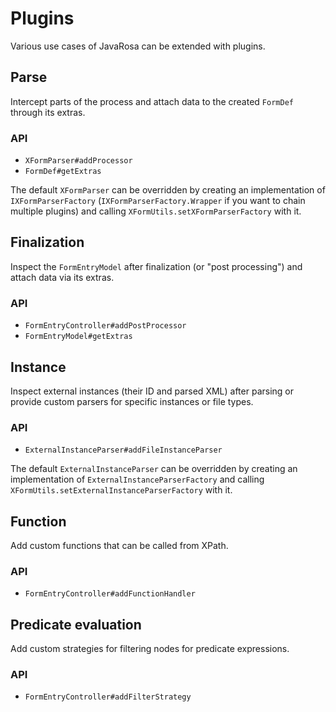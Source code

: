 # Plugins

Various use cases of JavaRosa can be extended with plugins.

## Parse

Intercept parts of the process and attach data to the created `FormDef` through its extras.

### API
- `XFormParser#addProcessor`
- `FormDef#getExtras`

The default `XFormParser` can be overridden by creating an implementation of `IXFormParserFactory` (`IXFormParserFactory.Wrapper` if you want to chain multiple plugins) and calling `XFormUtils.setXFormParserFactory` with it.

## Finalization

Inspect the `FormEntryModel` after finalization (or "post processing") and attach data via its extras.

### API
- `FormEntryController#addPostProcessor`
- `FormEntryModel#getExtras`

## Instance

Inspect external instances (their ID and parsed XML) after parsing or provide custom parsers for specific instances or file types.

### API
- `ExternalInstanceParser#addFileInstanceParser`

The default `ExternalInstanceParser` can be overridden by creating an implementation of `ExternalInstanceParserFactory` and calling `XFormUtils.setExternalInstanceParserFactory` with it.

## Function

Add custom functions that can be called from XPath.

### API
- `FormEntryController#addFunctionHandler`

## Predicate evaluation

Add custom strategies for filtering nodes for predicate expressions.

### API
- `FormEntryController#addFilterStrategy`
